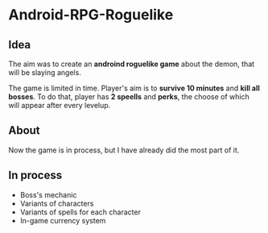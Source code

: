 # Android-RPG-Roguelike

## Idea
The aim was to create an **androind roguelike game** about the demon, that will be slaying angels. 

The game is limited in time. Player's aim is to **survive 10 minutes** and **kill all bosses**. To do that, player has **2 speells** and **perks**, the choose of which will appear after every levelup.

## About
Now the game is in process, but I have already did the most part of it.

## In process
* Boss's mechanic 
* Variants of characters
* Variants of spells for each character
* In-game currency system

